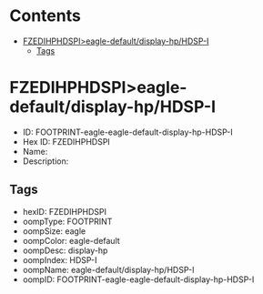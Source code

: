 



Contents
========

* [FZEDIHPHDSPI>eagle-default/display-hp/HDSP-I](#fzedihphdspieagle-defaultdisplay-hphdsp-i)
	* [Tags](#tags)

# FZEDIHPHDSPI>eagle-default/display-hp/HDSP-I

- ID: FOOTPRINT-eagle-eagle-default-display-hp-HDSP-I
- Hex ID: FZEDIHPHDSPI
- Name: 
- Description: 

## Tags

- hexID: FZEDIHPHDSPI
- oompType: FOOTPRINT
- oompSize: eagle
- oompColor: eagle-default
- oompDesc: display-hp
- oompIndex: HDSP-I
- oompName: eagle-default/display-hp/HDSP-I
- oompID: FOOTPRINT-eagle-eagle-default-display-hp-HDSP-I
